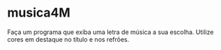 # musica4M
Faça um programa que exiba uma letra de música a sua escolha. Utilize cores em destaque no título e nos refrões.
